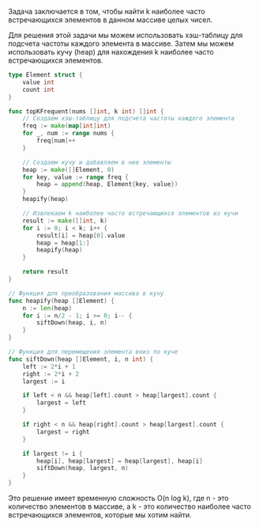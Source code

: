 Задача заключается в том, чтобы найти k наиболее часто встречающихся элементов в данном массиве целых чисел.

Для решения этой задачи мы можем использовать хэш-таблицу для подсчета частоты каждого элемента в массиве. Затем мы можем использовать кучу (heap) для нахождения k наиболее часто встречающихся элементов.

```go
type Element struct {
    value int
    count int
}

func topKFrequent(nums []int, k int) []int {
    // Создаем хэш-таблицу для подсчета частоты каждого элемента
    freq := make(map[int]int)
    for _, num := range nums {
        freq[num]++
    }

    // Создаем кучу и добавляем в нее элементы
    heap := make([]Element, 0)
    for key, value := range freq {
        heap = append(heap, Element{key, value})
    }
    heapify(heap)

    // Извлекаем k наиболее часто встречающихся элементов из кучи
    result := make([]int, k)
    for i := 0; i < k; i++ {
        result[i] = heap[0].value
        heap = heap[1:]
        heapify(heap)
    }

    return result
}

// Функция для преобразования массива в кучу
func heapify(heap []Element) {
    n := len(heap)
    for i := n/2 - 1; i >= 0; i-- {
        siftDown(heap, i, n)
    }
}

// Функция для перемещения элемента вниз по куче
func siftDown(heap []Element, i, n int) {
    left := 2*i + 1
    right := 2*i + 2
    largest := i

    if left < n && heap[left].count > heap[largest].count {
        largest = left
    }

    if right < n && heap[right].count > heap[largest].count {
        largest = right
    }

    if largest != i {
        heap[i], heap[largest] = heap[largest], heap[i]
        siftDown(heap, largest, n)
    }
}
```

Это решение имеет временную сложность O(n log k), где n - это количество элементов в массиве, а k - это количество наиболее часто встречающихся элементов, которые мы хотим найти.
